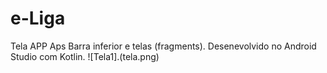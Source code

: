 # e-Liga
Tela APP Aps
Barra inferior e telas (fragments).
Desenevolvido no Android Studio com Kotlin.
![Tela1].(tela.png)
